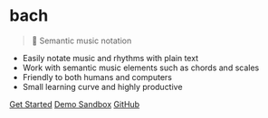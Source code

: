 # bach

> :musical_score: Semantic music notation

- Easily notate music and rhythms with plain text
- Work with semantic music elements such as chords and scales
- Friendly to both humans and computers
- Small learning curve and highly productive

[Get Started](/guide)
[Demo Sandbox](/sandbox)
[GitHub](https://github.com/slurmulon/bach)
